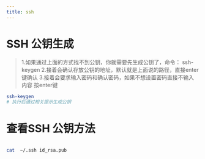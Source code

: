 ```yaml
---
title: ssh
---
```


# SSH 公钥生成

>1.如果通过上面的方式找不到公钥，你就需要先生成公钥了，命令： ssh-keygen
2.接着会确认存放公钥的地址，默认就是上面说的路径，直接enter键确认
3.接着会要求输入密码和确认密码，如果不想设置密码直接不输入内容 按enter键

``` sh
ssh-keygen
# 执行后通过相关提示生成公钥


```

# 查看SSH 公钥方法

``` sh

cat  ~/.ssh id_rsa.pub 
```